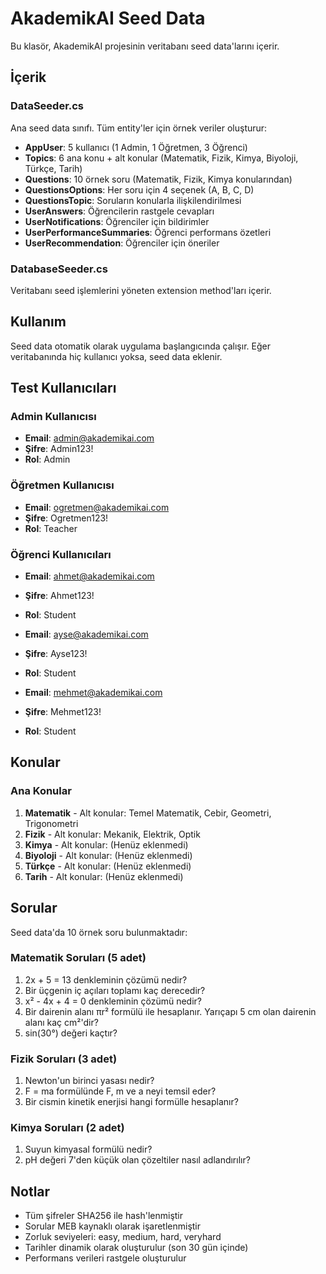 # AkademikAI Seed Data

Bu klasör, AkademikAI projesinin veritabanı seed data'larını içerir.

## İçerik

### DataSeeder.cs
Ana seed data sınıfı. Tüm entity'ler için örnek veriler oluşturur:

- **AppUser**: 5 kullanıcı (1 Admin, 1 Öğretmen, 3 Öğrenci)
- **Topics**: 6 ana konu + alt konular (Matematik, Fizik, Kimya, Biyoloji, Türkçe, Tarih)
- **Questions**: 10 örnek soru (Matematik, Fizik, Kimya konularından)
- **QuestionsOptions**: Her soru için 4 seçenek (A, B, C, D)
- **QuestionsTopic**: Soruların konularla ilişkilendirilmesi
- **UserAnswers**: Öğrencilerin rastgele cevapları
- **UserNotifications**: Öğrenciler için bildirimler
- **UserPerformanceSummaries**: Öğrenci performans özetleri
- **UserRecommendation**: Öğrenciler için öneriler

### DatabaseSeeder.cs
Veritabanı seed işlemlerini yöneten extension method'ları içerir.

## Kullanım

Seed data otomatik olarak uygulama başlangıcında çalışır. Eğer veritabanında hiç kullanıcı yoksa, seed data eklenir.

## Test Kullanıcıları

### Admin Kullanıcısı
- **Email**: admin@akademikai.com
- **Şifre**: Admin123!
- **Rol**: Admin

### Öğretmen Kullanıcısı
- **Email**: ogretmen@akademikai.com
- **Şifre**: Ogretmen123!
- **Rol**: Teacher

### Öğrenci Kullanıcıları
- **Email**: ahmet@akademikai.com
- **Şifre**: Ahmet123!
- **Rol**: Student

- **Email**: ayse@akademikai.com
- **Şifre**: Ayse123!
- **Rol**: Student

- **Email**: mehmet@akademikai.com
- **Şifre**: Mehmet123!
- **Rol**: Student

## Konular

### Ana Konular
1. **Matematik** - Alt konular: Temel Matematik, Cebir, Geometri, Trigonometri
2. **Fizik** - Alt konular: Mekanik, Elektrik, Optik
3. **Kimya** - Alt konular: (Henüz eklenmedi)
4. **Biyoloji** - Alt konular: (Henüz eklenmedi)
5. **Türkçe** - Alt konular: (Henüz eklenmedi)
6. **Tarih** - Alt konular: (Henüz eklenmedi)

## Sorular

Seed data'da 10 örnek soru bulunmaktadır:

### Matematik Soruları (5 adet)
1. 2x + 5 = 13 denkleminin çözümü nedir?
2. Bir üçgenin iç açıları toplamı kaç derecedir?
3. x² - 4x + 4 = 0 denkleminin çözümü nedir?
4. Bir dairenin alanı πr² formülü ile hesaplanır. Yarıçapı 5 cm olan dairenin alanı kaç cm²'dir?
5. sin(30°) değeri kaçtır?

### Fizik Soruları (3 adet)
1. Newton'un birinci yasası nedir?
2. F = ma formülünde F, m ve a neyi temsil eder?
3. Bir cismin kinetik enerjisi hangi formülle hesaplanır?

### Kimya Soruları (2 adet)
1. Suyun kimyasal formülü nedir?
2. pH değeri 7'den küçük olan çözeltiler nasıl adlandırılır?

## Notlar

- Tüm şifreler SHA256 ile hash'lenmiştir
- Sorular MEB kaynaklı olarak işaretlenmiştir
- Zorluk seviyeleri: easy, medium, hard, veryhard
- Tarihler dinamik olarak oluşturulur (son 30 gün içinde)
- Performans verileri rastgele oluşturulur 